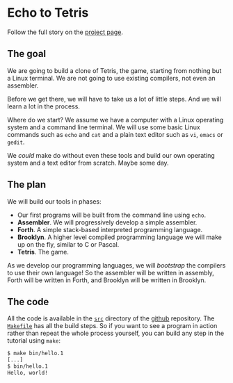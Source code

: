 # Echo to Tetris

Follow the full story on the [project page](https://tczajka.github.io/echo-to-tetris/).

## The goal

We are going to build a clone of Tetris, the game, starting from nothing but a Linux terminal.
We are not going to use existing compilers, not even an assembler.

Before we get there, we will have to take us a lot of little steps. And we will learn a lot
in the process.

Where do we start? We assume we have a computer with a Linux operating system and a command line terminal.
We will use some basic Linux commands such as `echo` and `cat` and a plain text
editor such as `vi`, `emacs` or `gedit`.

We *could* make do without even these tools and build our own operating system and a text
editor from scratch. Maybe some day.

## The plan

We will build our tools in phases:

* Our first programs will be built from the command line using `echo`.
* **Assembler**. We will progressively develop a simple assembler.
* **Forth**. A simple stack-based interpreted programming language.
* **Brooklyn**. A higher level compiled programming language we will make up on the fly,
  similar to C or Pascal.
* **Tetris**. The game.

As we develop our programming languages, we will *bootstrap* the compilers to use their own language!
So the assembler will be written in assembly, Forth will be written in Forth, and Brooklyn will be written
in Brooklyn.

## The code

All the code is available in the [`src`](https://github.com/tczajka/echo-to-tetris/tree/main/src) directory
of the [github](https://github.com/tczajka/echo-to-tetris) repository.
The [`Makefile`](https://github.com/tczajka/echo-to-tetris/blob/main/Makefile) has all the build steps.
So if you want to see a program in action rather than repeat the whole process yourself,
you can build any step in the tutorial using `make`:

```bash
$ make bin/hello.1
[...]
$ bin/hello.1
Hello, world!
```

